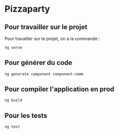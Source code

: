 # Pizzaparty

## Pour travailler sur le projet

Pour travailler sur le projet, on a la commande :

```bash
ng serve
```

## Pour générer du code

```bash
ng generate component component-name
```

## Pour compiler l'application en prod

```bash
ng build
```

## Pour les tests

```bash
ng test
```
